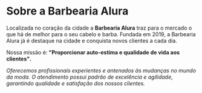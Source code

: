 <h1>Sobre a Barbearia Alura</h1> 
<p>Localizada no coração da cidade a <strong>Barbearia Alura</strong> traz para o mercado o que há de melhor para o seu cabelo e barba. Fundada em 2019, a Barbearia Alura já é destaque na cidade e conquista novos clientes a cada dia.</p> 
<p><em></em>Nossa missão é: <strong>"Proporcionar auto-estima e qualidade de vida aos clientes"<em>.</strong></p> 
<p>Oferecemos profissionais experientes e antenados às mudanças no mundo da moda. O atendimento possui padrão de excelência e agilidade, garantindo qualidade e satisfação dos nossos clientes.</p>

